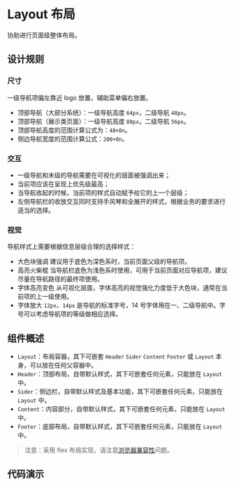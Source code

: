 # Layout 布局

协助进行页面级整体布局。

## 设计规则

### 尺寸

一级导航项偏左靠近 logo 放置，辅助菜单偏右放置。

* 顶部导航（大部分系统）：一级导航高度 `64px`，二级导航 `48px`。
* 顶部导航（展示类页面）：一级导航高度 `80px`，二级导航 `56px`。
* 顶部导航高度的范围计算公式为：`48+8n`。
* 侧边导航宽度的范围计算公式：`200+8n`。

### 交互

* 一级导航和末级的导航需要在可视化的层面被强调出来；
* 当前项应该在呈现上优先级最高；
* 当导航收起的时候，当前项的样式自动赋予给它的上一个层级；
* 左侧导航栏的收放交互同时支持手风琴和全展开的样式，根据业务的要求进行适当的选择。

### 视觉
导航样式上需要根据信息层级合理的选择样式：

* 大色块强调
    建议用于底色为深色系时，当前页面父级的导航项。
* 高亮火柴棍
    当导航栏底色为浅色系时使用，可用于当前页面对应导航项，建议尽量在导航路径的最终项使用。
* 字体高亮变色
    从可视化层面，字体高亮的视觉强化力度低于大色块，通常在当前项的上一级使用。
* 字体放大
    `12px`、`14px` 是导航的标准字号，14 号字体用在一、二级导航中。字号可以考虑导航项的等级做相应选择。

## 组件概述

* `Layout`：布局容器，其下可嵌套 `Header` `Sider` `Content` `Footer` 或 `Layout` 本身，可以放在任何父容器中。
* `Header`：顶部布局，自带默认样式，其下可嵌套任何元素，只能放在 `Layout` 中。
* `Sider`：侧边栏，自带默认样式及基本功能，其下可嵌套任何元素，只能放在 `Layout` 中。
* `Content`：内容部分，自带默认样式，其下可嵌套任何元素，只能放在 `Layout` 中。
* `Footer`：底部布局，自带默认样式，其下可嵌套任何元素，只能放在 `Layout` 中。

> 注意：采用 flex 布局实现，请注意[浏览器兼容性](http://caniuse.com/#search=flex)问题。

## 代码演示
